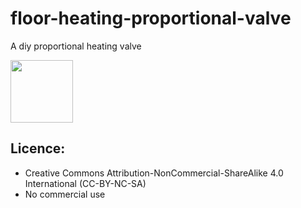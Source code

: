 # floor-heating-proportional-valve
A diy proportional heating valve

<img src="[https://your-image-url.type](https://github.com/nliaudat/floor-heating-proportional-valve/blob/main/imgs/2022-09-11%2017.59.jpg)" width="100" height="100">

## Licence: 
* Creative Commons Attribution-NonCommercial-ShareAlike 4.0 International (CC-BY-NC-SA)
* No commercial use
